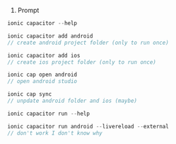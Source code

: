 1. Prompt
```js
ionic capacitor --help
```
```js
ionic capacitor add android
// create android project folder (only to run once)
```
```js
ionic capacitor add ios
// create ios project folder (only to run once)
```
```js
ionic cap open android
// open android studio
```
```js
ionic cap sync
// unpdate android folder and ios (maybe)
```
```js
ionic capacitor run --help
```
```js
ionic capacitor run android --livereload --external
// don't work I don't know why
```